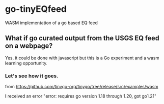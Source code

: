 # go-tinyEQfeed
WASM implementation of a go based EQ feed

## What if go curated output from the USGS EQ feed on a webpage? 
Yes, it could be done with javascript but this is a Go experiment and a wasm learning opportunity.

### Let's see how it goes.

from https://github.com/tinygo-org/tinygo/tree/release/src/examples/wasm

<sad face> I received an error "error: requires go version 1.18 through 1.20, got go1.21"